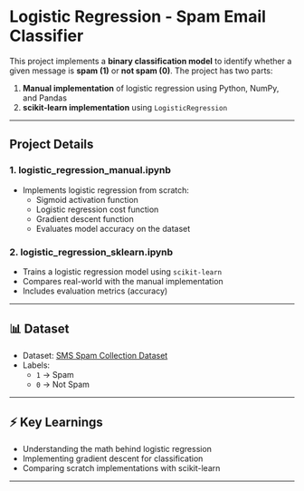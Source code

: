 # Logistic Regression - Spam Email Classifier

This project implements a **binary classification model** to identify whether a given message is **spam (1)** or **not spam (0)**. The project has two parts:
1. **Manual implementation** of logistic regression using Python, NumPy, and Pandas
2. **scikit-learn implementation** using `LogisticRegression`

---

##  Project Details

### 1. logistic_regression_manual.ipynb
- Implements logistic regression from scratch:
  - Sigmoid activation function 
  - Logistic regression cost function
  - Gradient descent function
  - Evaluates model accuracy on the dataset

### 2. logistic_regression_sklearn.ipynb
- Trains a logistic regression model using `scikit-learn`
- Compares real-world with the manual implementation
- Includes evaluation metrics (accuracy)

---

## 📊 Dataset
- Dataset: [SMS Spam Collection Dataset](https://www.kaggle.com/datasets/uciml/sms-spam-collection-dataset)  
- Labels:  
  - `1` → Spam  
  - `0` → Not Spam  

---

## ⚡ Key Learnings
- Understanding the math behind logistic regression
- Implementing gradient descent for classification
- Comparing scratch implementations with scikit-learn

---

